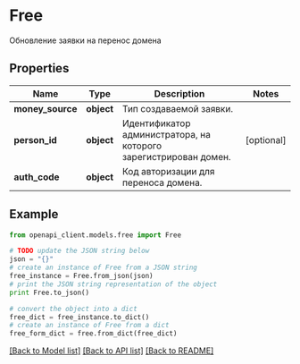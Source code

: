 # Free

Обновление заявки на перенос домена

## Properties
Name | Type | Description | Notes
------------ | ------------- | ------------- | -------------
**money_source** | **object** | Тип создаваемой заявки. | 
**person_id** | **object** | Идентификатор администратора, на которого зарегистрирован домен. | [optional] 
**auth_code** | **object** | Код авторизации для переноса домена. | 

## Example

```python
from openapi_client.models.free import Free

# TODO update the JSON string below
json = "{}"
# create an instance of Free from a JSON string
free_instance = Free.from_json(json)
# print the JSON string representation of the object
print Free.to_json()

# convert the object into a dict
free_dict = free_instance.to_dict()
# create an instance of Free from a dict
free_form_dict = free.from_dict(free_dict)
```
[[Back to Model list]](../README.md#documentation-for-models) [[Back to API list]](../README.md#documentation-for-api-endpoints) [[Back to README]](../README.md)


